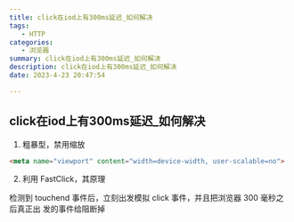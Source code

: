 ```yaml
---
title: click在iod上有300ms延迟_如何解决
tags: 
   - HTTP
categories: 
   - 浏览器
summary: click在iod上有300ms延迟_如何解决
description: click在iod上有300ms延迟_如何解决
date: 2023-4-23 20:47:54

---
```




## click在iod上有300ms延迟_如何解决

1. 粗暴型，禁用缩放

```html
<meta name="viewport" content="width=device-width, user-scalable=no">
```

2. 利用 FastClick，其原理

检测到 touchend 事件后，立刻出发模拟 click 事件，并且把浏览器 300 毫秒之后真正出 发的事件给阻断掉

